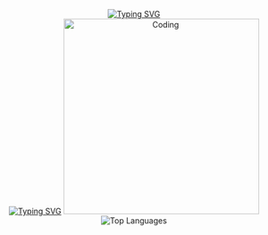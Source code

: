 <div align="center">
  <a href="https://git.io/typing-svg"><img src="https://readme-typing-svg.demolab.com?font=Fira+Code&pause=1000&color=CCF727&random=false&width=475&height=40&lines=Hey%2F+I'm+Stefani.+I'm+into+tech+stuff." alt="Typing SVG" /></a>
  <div>
    <tr>
      <td>
      <a href="https://git.io/typing-svg"><img src="https://readme-typing-svg.demolab.com?        font=Fira+Code&weight=60&size=12&duration=3500&color=FFFFFFFF&multiline=true&repeat=false&random=false&width=390&height=330&lines=Currently%2C+I'm+doing+a+Computer+Science+degree;and+interning+at+Accenture%2C+working+on+FullStack;development.;;Here+on+my+github+profile+you+will+find+different+types+of;+projects+and+technologies+which+are+aligned+with+my+studies;and+personal+interests." alt="Typing SVG" /></a>
      </td>
      <td>
        <img alt="Coding" width="350" src="https://i.imgur.com/eJWub24.png">
      </td>
    </tr>

   <div align="center"> 
  <img src="https://github-readme-stats.vercel.app/api/top-langs/?username=stefanimarchi&layout=compact&theme=highcontrast" alt="Top Languages">
   </div>
  </div>
  <br>
</div>
